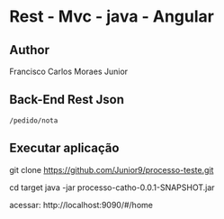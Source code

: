 Rest - Mvc - java - Angular
====================

Author
---------------------
Francisco Carlos Moraes Junior

Back-End Rest Json
---------------------
	/pedido/nota

Executar aplicação
--------------------
git clone https://github.com/Junior9/processo-teste.git


cd target
java -jar processo-catho-0.0.1-SNAPSHOT.jar


acessar:
http://localhost:9090/#/home